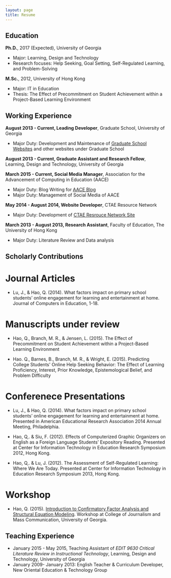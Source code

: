 ```yaml
---
layout: page
title: Resume
---
```


## Education

<strong>Ph.D.</strong>, 2017 (Expected), University of Georgia

* Major: Learning, Design and Technology
* Research focuses: Help Seeking, Goal Setting, Self-Regulated Learning, and Problem-Solving

<strong>M.Sc.</strong>, 2012, University of Hong Kong

* Major: IT in Education
* Thesis: The Effect of Precommitment on Student Achievement within a Project-Based Learning Environment

## Working Experience

<strong>August 2013 - Current, Leading Developer</strong>, Graduate School, University of Georgia
* Major Duty: Development and Maintenance of <a href="grad.uga.edu">Graduate School Websites</a> and other websites under Graduate School

<strong>August 2013 - Current, Graduate Assistant and Research Fellow</strong>, Learning, Design and Technology, University of Georgia

<strong>March 2015 - Current, Social Media Manager</strong>, Association for the Advancement of Computing in Education (AACE)
* Major Duty: Blog Writing for <a href="http://blog.aace.org/author/neohao/">AACE Blog</a>
* Major Duty: Management of Social Media of AACE

<strong>May 2014 - August 2014, Website Developer</strong>, CTAE Resource Network
* Major Duty: Development of <a href="http://gactaern.org/clusters/index.php">CTAE Resrouce Network Site</a>

<strong>March 2013 - August 2013, Research Assistant</strong>, Faculty of Education, The University of Hong Kong
* Major Duty: Literature Review and Data analysis

## Scholarly Contributions

# Journal Articles

* Lu, J., & Hao, Q. (2014). What factors impact on primary school students’ online engagement for learning and entertainment at home. Journal of Computers in Education, 1-18.

# Manuscripts under review

* Hao, Q., Branch, M. R., & Jensen, L. (2015). The Effect of Precommitment on Student Achievement within a Project-Based Learning Environment

* Hao. Q., Barnes, B., Branch, M. R., & Wright, E. (2015). Predicting College Students' Online Help Seeking Behavior: The Effect of Learning Proficiency, Interest, Prior Knowledge, Epistemological Belief, and Problem Difficulty

# Conferenece Presentations

* Lu, J., & Hao, Q. (2014). What factors impact on primary school students’ online engagement for learning and entertainment at home. Presented in American Educational Research Association 2014 Annual Meeting, Philadelphia.

* Hao, Q,. & Siu, F. (2012). Effects of Computerized Graphic Organizers on English as a Foreign Language Students’ Expository Reading. Presented at Center for Information Technology in Education Research Symposium 2012, Hong Kong.

* Hao, Q,. & Lu, J. (2012). The Assessment of Self-Regulated Learning: Where We Are Today. Presented at Center for Information Technology in Education Research Symposium 2013, Hong Kong.

# Workshop

* Hao, Q. (2015). <a href="http://neo-hao.github.io/sem/">Introduction to Confirmatory Factor Analysis and Structural Equation Modeling</a>. Workshop at College of Journalism and Mass Communication, University of Georgia.

## Teaching Experience

* January 2015 - May 2015, Teaching Assistant of <em>EDIT 9630 Critical Literature Review in Instructional Technology</em>, Learning, Design and Technology, University of Georgia
* January 2009- January 2013: English Teacher & Curriculum Developer, New Oriental Education & Technology Group